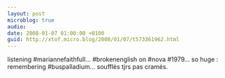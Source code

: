 ```yaml
---
layout: post
microblog: true
audio: 
date: 2008-01-07 01:00:00 +0100
guid: http://xtof.micro.blog/2008/01/07/t573361962.html
---
```

listening #mariannefaithfull... #brokenenglish on #nova #1979... so huge : remembering #buspalladium... soufflés tjrs pas cramés.
